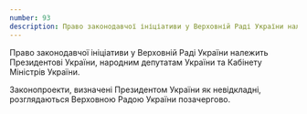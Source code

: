 ```yaml
---
number: 93
description: Право законодавчої ініціативи у Верховній Раді України належить Президентові України, народним депутатам України та Кабінету Міністрів України. Законопроекти, визначені Президентом України як невідкладні, розглядаються Верховною Радою України позачергово.
---
```


Право законодавчої ініціативи у Верховній Раді України належить Президентові України, народним депутатам України та
Кабінету Міністрів України.

Законопроекти, визначені Президентом України як невідкладні, розглядаються Верховною Радою України позачергово.
